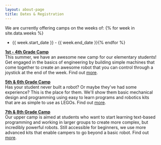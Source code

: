 ```yaml
---
layout: about-page
title: Dates & Registration
---
```


We are currently offering camps on the weeks of:
{% for week in site.data.weeks %}
- {{ week.start_date }} - {{ week.end_date }}{% endfor %}

**[1st - 4th Grade Camp](/camp/elementary/)**  
This summer, we have an awesome new camp for our elementary students! Get engaged in the basics of engineering by building simple machines that come together to create an awesome robot that you can control through a joystick at the end of the week. Find out [more](/camp/elementary/).

**[5th &amp; 6th Grade Camp](/camp/lower/)**  
Has your student never built a robot? Or maybe they've had some experience? This is the place for them. We'll show them basic mechanical design and programming using easy to learn programs and robotics kits that are as simple to use as LEGOs. Find out [more](/camp/lower/).

**[7th &amp; 8th Grade Camp](/camp/upper/)**  
Our upper camp is aimed at students who want to start learning text-based programming and working in larger groups to create more complex, but incredibly powerful robots. Still accessible for beginners, we use more advanced kits that enable campers to go beyond a basic robot.  Find out [more](/camp/upper/).
